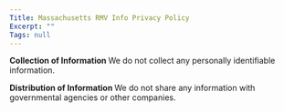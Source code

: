 ```yaml
---
Title: Massachusetts RMV Info Privacy Policy
Excerpt: ""
Tags: null
---
```

<strong>Collection of Information
</strong>We do not collect any personally identifiable information.

<strong>Distribution of Information
</strong>We do not share any information with governmental agencies or other companies.